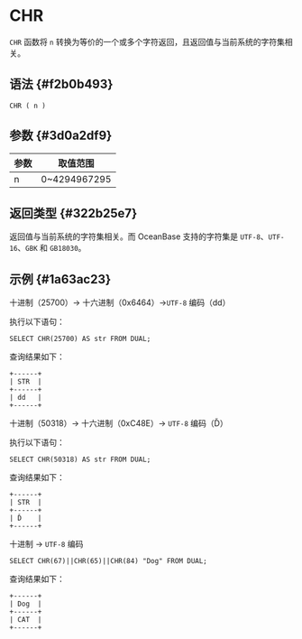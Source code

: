 CHR 
========================



`CHR` 函数将 `n` 转换为等价的一个或多个字符返回，且返回值与当前系统的字符集相关。

语法 {#f2b0b493}
--------------

    CHR ( n )



参数 {#3d0a2df9}
--------------



| **参数** |   **取值范围**    |
|--------|---------------|
| n      | 0\~4294967295 |



返回类型 {#322b25e7}
----------------

返回值与当前系统的字符集相关。而 OceanBase 支持的字符集是 `UTF-8`、`UTF-16`、`GBK` 和 `GB18030`。

示例 {#1a63ac23}
--------------

十进制（25700）-\> 十六进制（0x6464）-\>`UTF-8` 编码（dd）

执行以下语句：

    SELECT CHR(25700) AS str FROM DUAL;



查询结果如下：

    +------+
    | STR  |
    +------+
    | dd   |
    +------+



十进制（50318）-\> 十六进制（0xC48E）-\> `UTF-8` 编码（Ď）

执行以下语句：

    SELECT CHR(50318) AS str FROM DUAL;



查询结果如下：

    +------+
    | STR  |
    +------+
    | Ď    |
    +------+



十进制 -\> `UTF-8` 编码

    SELECT CHR(67)||CHR(65)||CHR(84) "Dog" FROM DUAL;



查询结果如下：

    +------+
    | Dog  |
    +------+
    | CAT  |
    +------+


